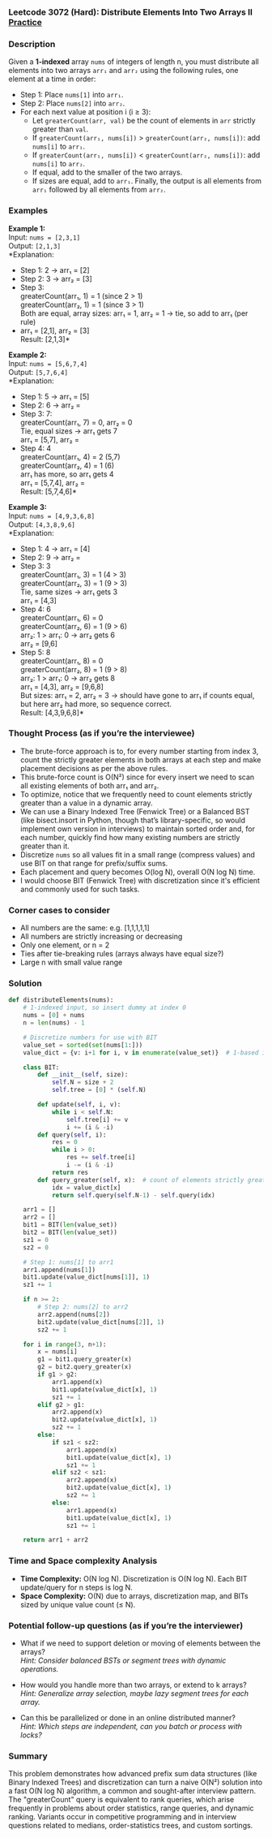 ### Leetcode 3072 (Hard): Distribute Elements Into Two Arrays II [Practice](https://leetcode.com/problems/distribute-elements-into-two-arrays-ii)

### Description  
Given a **1-indexed** array `nums` of integers of length n, you must distribute all elements into two arrays `arr₁` and `arr₂` using the following rules, one element at a time in order:
- Step 1: Place `nums[1]` into `arr₁`.
- Step 2: Place `nums[2]` into `arr₂`.
- For each next value at position i (i ≥ 3):
  - Let `greaterCount(arr, val)` be the count of elements in `arr` strictly greater than `val`.
  - If `greaterCount(arr₁, nums[i])` > `greaterCount(arr₂, nums[i])`: add `nums[i]` to `arr₁`.
  - If `greaterCount(arr₁, nums[i])` < `greaterCount(arr₂, nums[i])`: add `nums[i]` to `arr₂`.
  - If equal, add to the smaller of the two arrays.
  - If sizes are equal, add to `arr₁`.
Finally, the output is all elements from `arr₁` followed by all elements from `arr₂`.

### Examples  

**Example 1:**  
Input: `nums = [2,3,1]`  
Output: `[2,1,3]`  
*Explanation:  
- Step 1: 2 → arr₁ = [2]  
- Step 2: 3 → arr₂ = [3]  
- Step 3:  
  greaterCount(arr₁, 1) = 1 (since 2 > 1)  
  greaterCount(arr₂, 1) = 1 (since 3 > 1)  
  Both are equal, array sizes: arr₁ = 1, arr₂ = 1 → tie, so add to arr₁ (per rule)  
- arr₁ = [2,1], arr₂ = [3]  
Result: [2,1,3]*

**Example 2:**  
Input: `nums = [5,6,7,4]`  
Output: `[5,7,6,4]`  
*Explanation:  
- Step 1: 5 → arr₁ = [5]  
- Step 2: 6 → arr₂ =   
- Step 3: 7:  
  greaterCount(arr₁, 7) = 0, arr₂ = 0  
  Tie, equal sizes → arr₁ gets 7  
  arr₁ = [5,7], arr₂ =   
- Step 4: 4  
  greaterCount(arr₁, 4) = 2 (5,7)  
  greaterCount(arr₂, 4) = 1 (6)  
  arr₁ has more, so arr₁ gets 4  
  arr₁ = [5,7,4], arr₂ =   
Result: [5,7,4,6]*

**Example 3:**  
Input: `nums = [4,9,3,6,8]`  
Output: `[4,3,8,9,6]`  
*Explanation:  
- Step 1: 4 → arr₁ = [4]  
- Step 2: 9 → arr₂ =   
- Step 3: 3  
  greaterCount(arr₁, 3) = 1 (4 > 3)  
  greaterCount(arr₂, 3) = 1 (9 > 3)  
  Tie, same sizes → arr₁ gets 3  
  arr₁ = [4,3]  
- Step 4: 6  
  greaterCount(arr₁, 6) = 0  
  greaterCount(arr₂, 6) = 1 (9 > 6)  
  arr₂: 1 > arr₁: 0 → arr₂ gets 6  
  arr₂ = [9,6]  
- Step 5: 8  
  greaterCount(arr₁, 8) = 0  
  greaterCount(arr₂, 8) = 1 (9 > 8)  
  arr₂: 1 > arr₁: 0 → arr₂ gets 8  
  arr₁ = [4,3], arr₂ = [9,6,8]  
But sizes: arr₁ = 2, arr₂ = 3 → should have gone to arr₁ if counts equal, but here arr₂ had more, so sequence correct.  
Result: [4,3,9,6,8]*

### Thought Process (as if you’re the interviewee)  
- The brute-force approach is to, for every number starting from index 3, count the strictly greater elements in both arrays at each step and make placement decisions as per the above rules.  
- This brute-force count is O(N²) since for every insert we need to scan all existing elements of both arr₁ and arr₂.
- To optimize, notice that we frequently need to count elements strictly greater than a value in a dynamic array.  
- We can use a Binary Indexed Tree (Fenwick Tree) or a Balanced BST (like bisect.insort in Python, though that’s library-specific, so would implement own version in interviews) to maintain sorted order and, for each number, quickly find how many existing numbers are strictly greater than it.
- Discretize `nums` so all values fit in a small range (compress values) and use BIT on that range for prefix/suffix sums.
- Each placement and query becomes O(log N), overall O(N log N) time.
- I would choose BIT (Fenwick Tree) with discretization since it's efficient and commonly used for such tasks.

### Corner cases to consider  
- All numbers are the same: e.g. [1,1,1,1,1]
- All numbers are strictly increasing or decreasing
- Only one element, or n = 2
- Ties after tie-breaking rules (arrays always have equal size?)
- Large n with small value range

### Solution

```python
def distributeElements(nums):
    # 1-indexed input, so insert dummy at index 0
    nums = [0] + nums
    n = len(nums) - 1

    # Discretize numbers for use with BIT
    value_set = sorted(set(nums[1:]))
    value_dict = {v: i+1 for i, v in enumerate(value_set)}  # 1-based indexing for BIT

    class BIT:
        def __init__(self, size):
            self.N = size + 2
            self.tree = [0] * (self.N)

        def update(self, i, v):
            while i < self.N:
                self.tree[i] += v
                i += (i & -i)
        def query(self, i):
            res = 0
            while i > 0:
                res += self.tree[i]
                i -= (i & -i)
            return res
        def query_greater(self, x):  # count of elements strictly greater than x
            idx = value_dict[x]
            return self.query(self.N-1) - self.query(idx)

    arr1 = []
    arr2 = []
    bit1 = BIT(len(value_set))
    bit2 = BIT(len(value_set))
    sz1 = 0
    sz2 = 0

    # Step 1: nums[1] to arr1
    arr1.append(nums[1])
    bit1.update(value_dict[nums[1]], 1)
    sz1 += 1

    if n >= 2:
        # Step 2: nums[2] to arr2
        arr2.append(nums[2])
        bit2.update(value_dict[nums[2]], 1)
        sz2 += 1

    for i in range(3, n+1):
        x = nums[i]
        g1 = bit1.query_greater(x)
        g2 = bit2.query_greater(x)
        if g1 > g2:
            arr1.append(x)
            bit1.update(value_dict[x], 1)
            sz1 += 1
        elif g2 > g1:
            arr2.append(x)
            bit2.update(value_dict[x], 1)
            sz2 += 1
        else:
            if sz1 < sz2:
                arr1.append(x)
                bit1.update(value_dict[x], 1)
                sz1 += 1
            elif sz2 < sz1:
                arr2.append(x)
                bit2.update(value_dict[x], 1)
                sz2 += 1
            else:
                arr1.append(x)
                bit1.update(value_dict[x], 1)
                sz1 += 1

    return arr1 + arr2
```

### Time and Space complexity Analysis  

- **Time Complexity:** O(N log N). Discretization is O(N log N). Each BIT update/query for n steps is log N.  
- **Space Complexity:** O(N) due to arrays, discretization map, and BITs sized by unique value count (≤ N).

### Potential follow-up questions (as if you’re the interviewer)  

- What if we need to support deletion or moving of elements between the arrays?  
  *Hint: Consider balanced BSTs or segment trees with dynamic operations.*

- How would you handle more than two arrays, or extend to k arrays?  
  *Hint: Generalize array selection, maybe lazy segment trees for each array.*

- Can this be parallelized or done in an online distributed manner?  
  *Hint: Which steps are independent, can you batch or process with locks?*

### Summary
This problem demonstrates how advanced prefix sum data structures (like Binary Indexed Trees) and discretization can turn a naive O(N²) solution into a fast O(N log N) algorithm, a common and sought-after interview pattern. The "greaterCount" query is equivalent to rank queries, which arise frequently in problems about order statistics, range queries, and dynamic ranking. Variants occur in competitive programming and in interview questions related to medians, order-statistics trees, and custom sortings.